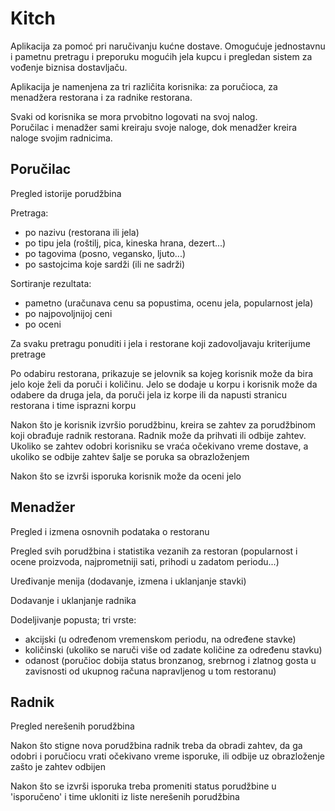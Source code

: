 # Kitch

Aplikacija za pomoć pri naručivanju kućne dostave. Omogućuje jednostavnu i pametnu pretragu i preporuku mogućih jela kupcu i pregledan sistem za vođenje biznisa dostavljaču.

Aplikacija je namenjena za tri različita korisnika: za poručioca, za menadžera restorana i za radnike restorana.  

Svaki od korisnika se mora prvobitno logovati na svoj nalog.  
Poručilac i menadžer sami kreiraju svoje naloge, dok menadžer kreira naloge svojim radnicima.  


## Poručilac
Pregled istorije porudžbina

Pretraga:
* po nazivu (restorana ili jela)
* po tipu jela (roštilj, pica, kineska hrana, dezert...)
* po tagovima (posno, vegansko, ljuto...)
* po sastojcima koje sardži (ili ne sadrži)
	
Sortiranje rezultata:
* pametno (uračunava cenu sa popustima, ocenu jela, popularnost jela)
* po najpovoljnijoj ceni
* po oceni

Za svaku pretragu ponuditi i jela i restorane koji zadovoljavaju kriterijume pretrage

Po odabiru restorana, prikazuje se jelovnik sa kojeg korisnik može da bira jelo koje želi da poruči i količinu. Jelo se dodaje u korpu i korisnik može da odabere da druga jela, da poruči jela iz korpe ili da napusti stranicu restorana i time isprazni korpu

Nakon što je korisnik izvršio porudžbinu, kreira se zahtev za porudžbinom koji obrađuje radnik restorana. Radnik može da prihvati ili odbije zahtev. Ukoliko se zahtev odobri korisniku se vraća očekivano vreme dostave, a ukoliko se odbije zahtev šalje se poruka sa obrazloženjem

Nakon što se izvrši isporuka korisnik može da oceni jelo


## Menadžer
Pregled i izmena osnovnih podataka o restoranu

Pregled svih porudžbina i statistika vezanih za restoran (popularnost i ocene proizvoda, najprometniji sati, prihodi u zadatom periodu...)

Uređivanje menija (dodavanje, izmena i uklanjanje stavki)

Dodavanje i uklanjanje radnika

Dodeljivanje popusta; tri vrste:
* akcijski (u određenom vremenskom periodu, na određene stavke)
* količinski (ukoliko se naruči više od zadate količine za određenu stavku)
* odanost (poručioc dobija status bronzanog, srebrnog i zlatnog gosta u zavisnosti od ukupnog računa napravljenog u tom restoranu)
	

## Radnik
Pregled nerešenih porudžbina

Nakon što stigne nova porudžbina radnik treba da obradi zahtev, da ga odobri i poručiocu vrati očekivano vreme isporuke, ili odbije uz obrazloženje zašto je zahtev odbijen

Nakon što se izvrši isporuka treba promeniti status porudžbine u 'isporučeno' i time ukloniti iz liste nerešenih porudžbina

